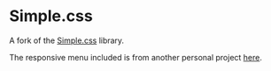 # Simple.css

A fork of the [Simple.css](https://simplecss.org) library.

The responsive menu included is from another personal project [here](https://github.com/matthewblott/responsive-menu).

